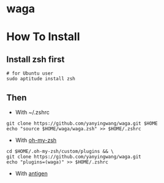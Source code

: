 waga
========

# How To Install

## Install zsh first
```shell
# for Ubuntu user
sudo aptitude install zsh 
```

## Then

* With ~/.zshrc
```shell
git clone https://github.com/yanyingwang/waga.git $HOME
echo "source $HOME/waga/waga.zsh" >> $HOME/.zshrc
```

* With [oh-my-zsh](http://ohmyz.sh)
```shell
cd $HOME/.oh-my-zsh/custom/plugins && \
git clone https://github.com/yanyingwang/waga.git
echo "plugins=(waga)" >> $HOME/.zshrc
```

* With [antigen](http://antigen.sharats.me)

